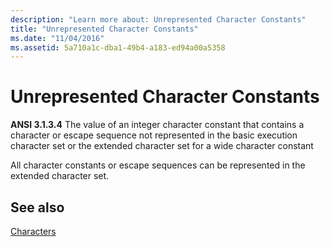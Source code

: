 ```yaml
---
description: "Learn more about: Unrepresented Character Constants"
title: "Unrepresented Character Constants"
ms.date: "11/04/2016"
ms.assetid: 5a710a1c-dba1-49b4-a183-ed94a00a5358
---
```

# Unrepresented Character Constants

**ANSI 3.1.3.4** The value of an integer character constant that contains a character or escape sequence not represented in the basic execution character set or the extended character set for a wide character constant

All character constants or escape sequences can be represented in the extended character set.

## See also

[Characters](../c-language/characters.md)
